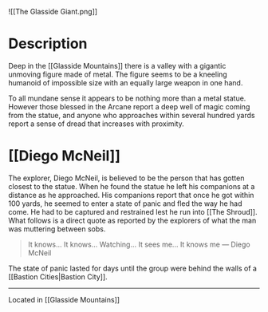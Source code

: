 ![[The Glasside Giant.png]]
# Description
Deep in the [[Glasside Mountains]] there is a valley with a gigantic unmoving figure made of metal. The figure seems to be a kneeling humanoid of impossible size with an equally large weapon in one hand.

To all mundane sense it appears to be nothing more than a metal statue. However those blessed in the Arcane report a deep well of magic coming from the statue, and anyone who approaches within several hundred yards report a sense of dread that increases with proximity.

 
# [[Diego McNeil]]
The explorer, Diego McNeil, is believed to be the person that has gotten closest to the statue. When he found the statue he left his companions at a distance as he approached. His companions report that once he got within 100 yards, he seemed to enter a state of panic and fled the way he had come. He had to be captured and restrained lest he run into [[The Shroud]]. What follows is a direct quote as reported by the explorers of what the man was muttering between sobs.

 
> It knows... It knows... Watching... It sees me... It knows me
> — Diego McNeil
 
The state of panic lasted for days until the group were behind the walls of a [[Bastion Cities|Bastion City]].

 ---
Located in [[Glasside Mountains]]